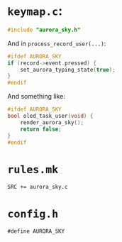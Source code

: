 # `keymap.c`:

```c
#include "aurora_sky.h"
```

And in `process_record_user(...)`:

```c
#ifdef AURORA_SKY
if (record->event.pressed) {
    set_aurora_typing_state(true);
}
#endif
```
And something like:

```c
#ifdef AURORA_SKY
bool oled_task_user(void) {
    render_aurora_sky();
    return false;
}
#endif
```


# `rules.mk`
```
SRC += aurora_sky.c
```

# `config.h`
```
#define AURORA_SKY
```